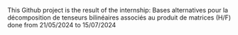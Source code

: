 This Github project is the result of the internship:
Bases alternatives pour la décomposition de tenseurs bilinéaires associés au produit de matrices (H/F)
done from 21/05/2024 to 15/07/2024

